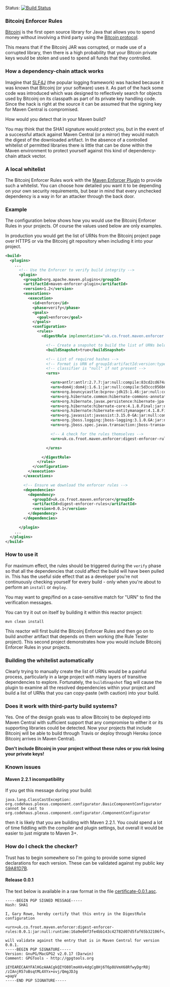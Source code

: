 Status: [![Build Status](https://travis-ci.org/gary-rowe/BitcoinjEnforcerRules.png?branch=master)](https://travis-ci.org/gary-rowe/BitcoinjEnforcerRules)

### Bitcoinj Enforcer Rules

[Bitcoinj](https://code.google.com/p/bitcoinj/) is the first open source library for Java that allows you to spend money
without involving a third party using the [Bitcoin protocol](http://bitcoin.org).

This means that if the Bitcoinj JAR was corrupted, or made use of a corrupted library, then there is a high probability
that your Bitcoin private keys would be stolen and used to spend all funds that they controlled.

### How a dependency-chain attack works

Imagine that [SLF4J](http://www.slf4j.org/) (the popular logging framework) was hacked because it was known that Bitcoinj
(or your software) uses it. As part of the hack some code was introduced which was designed to reflectively search for objects used by Bitcoinj
on its classpath as part of its private key handling code. Since the hack is right at the source it can be assumed that
the signing key for Maven Central is compromised.

How would you detect that in your Maven build?

You may think that the SHA1 signature would protect you, but in the event of a successful attack against
Maven Central (or a mirror) they would match the digest of the downloaded artifact. In the absence of a controlled whitelist of
permitted libraries there is little that can be done within the Maven environment to protect yourself against this kind
of dependency-chain attack vector.

### A local whitelist

The Bitcoinj Enforcer Rules work with the [Maven Enforcer Plugin](http://maven.apache.org/enforcer/maven-enforcer-plugin/)
to provide such a whitelist. You can choose how detailed you want it to be depending on your own security requirements,
but bear in mind that every unchecked dependency is a way in for an attacker through the back door.

### Example

The configuration below shows how you would use the Bitcoinj Enforcer Rules in your projects. Of course the values used
below are only examples.

In production you would get the list of URNs from the Bitcoinj project page over HTTPS or via the Bitcoinj git repository
when including it into your project.

```xml
<build>
  <plugins>
    ...
      <!-- Use the Enforcer to verify build integrity -->
      <plugin>
        <groupId>org.apache.maven.plugins</groupId>
        <artifactId>maven-enforcer-plugin</artifactId>
        <version>1.2</version>
        <executions>
          <execution>
            <id>enforce</id>
            <phase>verify</phase>
            <goals>
              <goal>enforce</goal>
            </goals>
            <configuration>
              <rules>
                <digestRule implementation="uk.co.froot.maven.enforcer.DigestRule">

                  <!-- Create a snapshot to build the list of URNs below -->
                  <buildSnapshot>true</buildSnapshot>

                  <!-- List of required hashes -->
                  <!-- Format is URN of groupId:artifactId:version:type:classifier:scope:hash -->
                  <!-- classifier is "null" if not present -->
                  <urns>

                    <urn>antlr:antlr:2.7.7:jar:null:compile:83cd2cd674a217ade95a4bb83a8a14f351f48bd0</urn>
                    <urn>dom4j:dom4j:1.6.1:jar:null:compile:5d3ccc056b6f056dbf0dddfdf43894b9065a8f94</urn>
                    <urn>org.bouncycastle:bcprov-jdk15:1.46:jar:null:compile:d726ceb2dcc711ef066cc639c12d856128ea1ef1</urn>
                    <urn>org.hibernate.common:hibernate-commons-annotations:4.0.1.Final:jar:null:compile:78bcf608d997d0529be2f4f781fdc89e801c9e88</urn>
                    <urn>org.hibernate.javax.persistence:hibernate-jpa-2.0-api:1.0.1.Final:jar:null:compile:3306a165afa81938fc3d8a0948e891de9f6b192b</urn>
                    <urn>org.hibernate:hibernate-core:4.1.8.Final:jar:null:compile:82b420eaf9f34f94ed5295454b068e62a9a58320</urn>
                    <urn>org.hibernate:hibernate-entitymanager:4.1.8.Final:jar:null:compile:70a29cc959862b975647f9a03145274afb15fc3a</urn>
                    <urn>org.javassist:javassist:3.15.0-GA:jar:null:compile:79907309ca4bb4e5e51d4086cc4179b2611358d7</urn>
                    <urn>org.jboss.logging:jboss-logging:3.1.0.GA:jar:null:compile:c71f2856e7b60efe485db39b37a31811e6c84365</urn>
                    <urn>org.jboss.spec.javax.transaction:jboss-transaction-api_1.1_spec:1.0.0.Final:jar:null:compile:2ab6236535e085d86f37fd97ddfdd35c88c1a419</urn>

                    <!-- A check for the rules themselves -->
                    <urn>uk.co.froot.maven.enforcer:digest-enforcer-rules:0.0.1:jar:null:runtime:16a9e04f3fe4bb143c42782d07d5faf65b32106f</urn>

                  </urns>

                </digestRule>
              </rules>
            </configuration>
          </execution>
        </executions>

        <!-- Ensure we download the enforcer rules -->
        <dependencies>
          <dependency>
            <groupId>uk.co.froot.maven.enforcer</groupId>
            <artifactId>digest-enforcer-rules</artifactId>
            <version>0.0.1</version>
          </dependency>
        </dependencies>

      </plugin>
    ...
  </plugins>
</build>

```

### How to use it

For maximum effect, the rules should be triggered during the `verify` phase so that all the dependencies that could affect
the build will have been pulled in. This has the useful side effect that as a developer you're not continuously checking
yourself for every build - only when you're about to perform an `install` or `deploy`.

You may want to grep/find on a case-sensitive match for "URN" to find the verification messages.

You can try it out on itself by building it within this reactor project:

```shell
mvn clean install
```

This reactor will first build the Bitcoinj Enforcer Rules and then go on to build another artifact that depends on them
working (the Rule Tester project). This second project demonstrates how you would include Bitcoinj Enforcer Rules in
your projects.

### Building the whitelist automatically

Clearly trying to manually create the list of URNs would be a painful process, particularly in a large project with many
layers of transitive dependencies to explore. Fortunately, the `buildSnapshot` flag will cause the plugin to examine all
the resolved dependencies within your project and build a list of URNs that you can copy-paste (with caution) into your build.

### Does it work with third-party build systems?

Yes. One of the design goals was to allow Bitcoinj to be deployed into Maven Central with sufficient support that any
compromise to either it or its supporting libraries could be detected. Now your projects that include Bitcoinj will be
able to build through Travis or deploy through Heroku (once Bitcoinj arrives in Maven Central).

**Don't include Bitcoinj in your project without these rules or you risk losing your private keys!**

### Known issues

#### Maven 2.2.1 incompatibility

If you get this message during your build:

```
java.lang.ClassCastException: org.codehaus.plexus.component.configurator.BasicComponentConfigurator cannot be cast to org.codehaus.plexus.component.configurator.ComponentConfigurator
```

then it is likely that you are building with Maven 2.2.1. You could spend a lot of time fiddling with the compiler and plugin
settings, but overall it would be easier to just migrate to Maven 3+.

### How do I check the checker?

Trust has to begin somewhere so I'm going to provide some signed declarations for each version. These can be validated
against my public key [59A81D7B](http://pgp.mit.edu:11371/pks/lookup?op=get&search=0x2183BCD259A81D7B).

#### Release 0.0.1

The text below is available in a raw format in the file [certificate-0.0.1.asc](https://raw.github.com/gary-rowe/BitcoinjEnforcerRules/master/certificate-0.0.1.asc).

```
-----BEGIN PGP SIGNED MESSAGE-----
Hash: SHA1

I, Gary Rowe, hereby certify that this entry in the DigestRule configuration

<urn>uk.co.froot.maven.enforcer:digest-enforcer-rules:0.0.1:jar:null:runtime:16a9e04f3fe4bb143c42782d07d5faf65b32106f</urn>

will validate against the entry that is in Maven Central for version 0.0.1.
-----BEGIN PGP SIGNATURE-----
Version: GnuPG/MacGPG2 v2.0.17 (Darwin)
Comment: GPGTools - http://gpgtools.org

iEYEARECAAYFAlHGzAAACgkQIYO80lmoHXv4dgCg8Hj6T6p8UVmX68RfwyDgrR8j
/zIAnjR57oBsqtML4XYx+ovj/QmgJDJg
=papV
-----END PGP SIGNATURE-----
```
